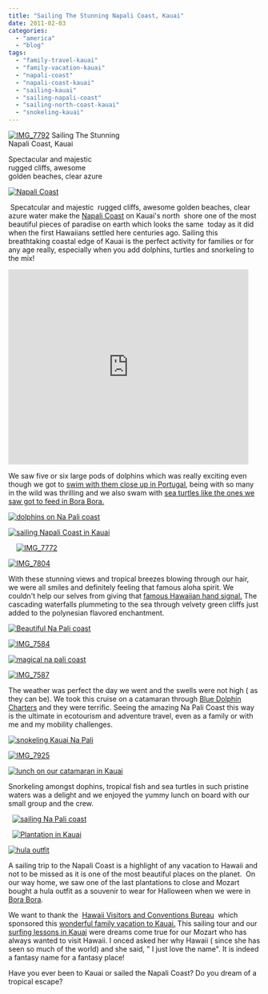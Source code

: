 ```yaml
---
title: "Sailing The Stunning Napali Coast, Kauai"
date: 2011-02-03
categories: 
  - "america"
  - "blog"
tags: 
  - "family-travel-kauai"
  - "family-vacation-kauai"
  - "napali-coast"
  - "napali-coast-kauai"
  - "sailing-kauai"
  - "sailing-napali-coast"
  - "sailing-north-coast-kauai"
  - "snokeling-kauai"
---
```


 [![IMG_7792](https://pub-ac94b3f306b24c0dba4238943c97f2e1.r2.dev/6a00e5502a950788330147e242184e970b.jpg "IMG_7792")](https://pub-ac94b3f306b24c0dba4238943c97f2e1.r2.dev/6a00e5502a950788330147e242184e970b.jpg) Sailing The Stunning  
Napali Coast, Kauai

Spectacular and majestic  
rugged cliffs, awesome  
golden beaches, clear azure

<!--more-->

[![Napali Coast](https://pub-ac94b3f306b24c0dba4238943c97f2e1.r2.dev/6a00e5502a950788330148c84a58ca970c.jpg "Napali Coast")](https://pub-ac94b3f306b24c0dba4238943c97f2e1.r2.dev/6a00e5502a950788330148c84a58ca970c.jpg)

 Specatcular and majestic  rugged cliffs, awesome golden beaches, clear azure water make the [Napali Coast](http://en.wikipedia.org/wiki/N%C4%81_Pali_Coast_State_Park "napali coast") on Kauai's north  shore one of the most beautiful pieces of paradise on earth which looks the same  today as it did when the first Hawaiians settled here centuries ago. Sailing this breathtaking coastal edge of Kauai is the perfect activity for families or for any age really, especially when you add dolphins, turtles and snorkeling to the mix!

<iframe src="http://www.youtube.com/embed/7EMXJqiSMLo" title="YouTube video player" width="480" frameborder="0" height="390"></iframe>

We saw five or six large pods of dolphins which was really exciting even though we got to [swim with them close up in Portugal](http://www.youtube.com/watch?v=4DwI5p8a3UM "swimming with dolphins in portugal"), being with so many in the wild was thrilling and we also swam with [sea turtles like the ones we saw got to feed in Bora Bora.](http://twitpic.com/33vglh "feeding sea turtles in bora bora")

[![dolphins on Na Pali coast](https://pub-ac94b3f306b24c0dba4238943c97f2e1.r2.dev/6a00e5502a950788330147e241500f970b.jpg "dolphins on Na Pali coast")](https://pub-ac94b3f306b24c0dba4238943c97f2e1.r2.dev/6a00e5502a950788330147e241500f970b.jpg)

[![sailing Napali Coast in Kauai](https://pub-ac94b3f306b24c0dba4238943c97f2e1.r2.dev/6a00e5502a950788330148c84a7cd0970c.jpg "sailing Napali Coast in Kauai")](https://pub-ac94b3f306b24c0dba4238943c97f2e1.r2.dev/6a00e5502a950788330148c84a7cd0970c.jpg)

    [![IMG_7772](https://pub-ac94b3f306b24c0dba4238943c97f2e1.r2.dev/6a00e5502a950788330148c84a84a1970c.jpg "IMG_7772")](https://pub-ac94b3f306b24c0dba4238943c97f2e1.r2.dev/6a00e5502a950788330148c84a84a1970c.jpg)  
  
  

[![IMG_7804](https://pub-ac94b3f306b24c0dba4238943c97f2e1.r2.dev/6a00e5502a950788330147e2422166970b.jpg "IMG_7804")](https://pub-ac94b3f306b24c0dba4238943c97f2e1.r2.dev/6a00e5502a950788330147e2422166970b.jpg)

With these stunning views and tropical breezes blowing through our hair, we were all smiles and definitely feeling that famous aloha spirit. We couldn't help our selves from giving that [famous Hawaiian hand signal.](http://en.wikipedia.org/wiki/Shaka_sign "famous hawaiian hand signal") The cascading waterfalls plummeting to the sea through velvety green cliffs just added to the polynesian flavored enchantment.

[![Beautiful Na Pali coast](https://pub-ac94b3f306b24c0dba4238943c97f2e1.r2.dev/6a00e5502a950788330147e2418b65970b.jpg "Beautiful Na Pali coast")](https://pub-ac94b3f306b24c0dba4238943c97f2e1.r2.dev/6a00e5502a950788330147e2418b65970b.jpg)

[![IMG_7584](https://pub-ac94b3f306b24c0dba4238943c97f2e1.r2.dev/6a00e5502a950788330147e2418eb6970b.jpg "IMG_7584")](https://pub-ac94b3f306b24c0dba4238943c97f2e1.r2.dev/6a00e5502a950788330147e2418eb6970b.jpg)

[![magical na pali coast](https://pub-ac94b3f306b24c0dba4238943c97f2e1.r2.dev/6a00e5502a950788330147e241921a970b.jpg "magical na pali coast")](https://pub-ac94b3f306b24c0dba4238943c97f2e1.r2.dev/6a00e5502a950788330147e241921a970b.jpg)  
  

[![IMG_7587](https://pub-ac94b3f306b24c0dba4238943c97f2e1.r2.dev/6a00e5502a950788330148c84ab5ea970c.jpg "IMG_7587")](https://pub-ac94b3f306b24c0dba4238943c97f2e1.r2.dev/6a00e5502a950788330148c84ab5ea970c.jpg)

The weather was perfect the day we went and the swells were not high ( as they can be). We took this cruise on a catamaran through [Blue Dolphin Charters](http://www.kauaiboats.com/ "Blue Dolphin tours") and they were terrific. Seeing the amazing Na Pali Coast this way is the ultimate in ecotourism and adventure travel, even as a family or with me and my mobility challenges.

[![snokeling Kauai Na Pali](https://pub-ac94b3f306b24c0dba4238943c97f2e1.r2.dev/6a00e5502a950788330148c84ac6b4970c.jpg "snokeling Kauai Na Pali")](https://pub-ac94b3f306b24c0dba4238943c97f2e1.r2.dev/6a00e5502a950788330148c84ac6b4970c.jpg)

[![IMG_7925](https://pub-ac94b3f306b24c0dba4238943c97f2e1.r2.dev/6a00e5502a950788330148c84ac7fa970c.jpg "IMG_7925")](https://pub-ac94b3f306b24c0dba4238943c97f2e1.r2.dev/6a00e5502a950788330148c84ac7fa970c.jpg)  
  

[![lunch on our catamaran in Kauai](https://pub-ac94b3f306b24c0dba4238943c97f2e1.r2.dev/6a00e5502a950788330148c84ac321970c.jpg "lunch on our catamaran in Kauai")](https://pub-ac94b3f306b24c0dba4238943c97f2e1.r2.dev/6a00e5502a950788330148c84ac321970c.jpg)

Snorkeling amongst dophins, tropical fish and sea turtles in such pristine waters was a delight and we enjoyed the yummy lunch on board with our small group and the crew.

  [![sailing Na Pali coast](https://pub-ac94b3f306b24c0dba4238943c97f2e1.r2.dev/6a00e5502a950788330147e241aba7970b.jpg "sailing Na Pali coast")](https://pub-ac94b3f306b24c0dba4238943c97f2e1.r2.dev/6a00e5502a950788330147e241aba7970b.jpg)

  [![Plantation in Kauai](https://pub-ac94b3f306b24c0dba4238943c97f2e1.r2.dev/6a00e5502a950788330147e241aec2970b.jpg "Plantation in Kauai")](https://pub-ac94b3f306b24c0dba4238943c97f2e1.r2.dev/6a00e5502a950788330147e241aec2970b.jpg)

[![ hula outfit](https://pub-ac94b3f306b24c0dba4238943c97f2e1.r2.dev/6a00e5502a950788330148c84ad626970c.jpg " hula outfit")](https://pub-ac94b3f306b24c0dba4238943c97f2e1.r2.dev/6a00e5502a950788330148c84ad626970c.jpg)

A sailing trip to the Napali Coast is a highlight of any vacation to Hawaii and not to be missed as it is one of the most beautiful places on the planet.  On our way home, we saw one of the last plantations to close and Mozart bought a hula outfit as a souvenir to wear for Halloween when we were in [Bora Bora](http://soultravelers3new.local/2010/10/happy-halloween-traveling-around-the-world-celebrations-for-kids.html "Bora Bora").

We want to thank the  [Hawaii Visitors and Conventions Bureau](http://www.hvcb.org/ "Hawaiian visitors and conventions bureau")  which sponsored this [wonderful family vacation to Kauai.](http://soultravelers3new.local/2010/10/family-travel-kauai-hawaii-photo-luau-hawaiin-culture-napali-coast-sail-best-for-kids.html "wonderful family vacation in Kauai") This sailing tour and our [surfing lessons in Kauai](http://soultravelers3new.local/2011/01/family-travel-hawaii-learning-to-surf-in-kauai.html "surfing lessons on Kauai") were dreams come true for our Mozart who has always wanted to visit Hawaii. I onced asked her why Hawaii ( since she has seen so much of the world) and she said, " I just love the name". It is indeed a fantasy name for a fantasy place!

Have you ever been to Kauai or sailed the Napali Coast? Do you dream of a tropical escape?

